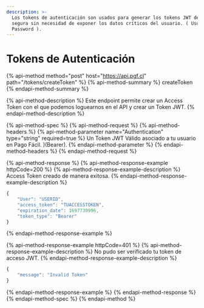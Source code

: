 ```yaml
---
description: >-
  Los tokens de autenticación son usados para generar los tokens JWT de manera
  segura sin necesidad de exponer los datos críticos del usuario. ( Usuario /
  Password ).
---
```


# Tokens de Autenticación

{% api-method method="post" host="https://api.pgf.cl" path="/tokens/createToken" %}
{% api-method-summary %}
createToken
{% endapi-method-summary %}

{% api-method-description %}
Este endpoint permite crear un Access Token con el que podemos loguearnos en el API y crear un Token JWT.
{% endapi-method-description %}

{% api-method-spec %}
{% api-method-request %}
{% api-method-headers %}
{% api-method-parameter name="Authentication" type="string" required=true %}
Un Token JWT Válido asociado a tu usuario en Pago Fácil.  \)\(Bearer\).
{% endapi-method-parameter %}
{% endapi-method-headers %}
{% endapi-method-request %}

{% api-method-response %}
{% api-method-response-example httpCode=200 %}
{% api-method-response-example-description %}
Access Token creado de manera exitosa.
{% endapi-method-response-example-description %}

```javascript
{
    "User": "USERID",
    "access_token": "TUACCESSTOKEN",
    "expiration_date": 1697730996,
    "token_type": "Bearer"
}
```
{% endapi-method-response-example %}

{% api-method-response-example httpCode=401 %}
{% api-method-response-example-description %}
No pudo ser verificado tu token de acceso JWT.
{% endapi-method-response-example-description %}

```javascript
{
    "message": "Invalid Token"
}
```
{% endapi-method-response-example %}
{% endapi-method-response %}
{% endapi-method-spec %}
{% endapi-method %}




